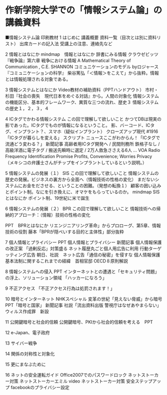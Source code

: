 # 作新学院大学での「情報システム論」の講義資料

■情報システム論 印刷教材
1 はじめに 講義概要
  資料一覧（目次とは別に資料リスト）
  出席カードの記入法
  受講上の注意、連絡先など

2 情報とはなにか
  mindmap　情報とはなにか
  辞書にみる情報
  クラウゼビッツ『戦争論』第六章 戦争における情報
  A Mathematical Theory of Communication , C.E. SHANNON
  コミュニケーションのモデル byロジャース『コミュニケーションの科学』
  柴谷篤弘「＜情報＞をこえて」から抜粋。情報とは情報処理される対象である。

3 情報システムとはなにか
  Video教材の補助資料（PPTハンドアウト）
  市村・杉田『社会の喪失　現代日本をめぐる対話』から。人間の対象化
  情報システムの機能区分、基本的フレームワーク、異質な三つの流れ、歴史３
  情報システムの歴史１，２，３，４

4 ICタグでかわる情報システム
  この回で理解して欲しいこと
  かつてDBは現実の影であった。ICタグでものが情報になるということ。
  影、バーコード、ICタグ、インプラント？、スマホ（疑似インプラント）
  クローズアップ現代 #1916「ICタグが暮らしを変える」 スクリプト
  ニュースここがわからん！「ICタグで流通どう変わる？」
  新聞記事
  高齢者用ICタグ開発へ / 民間刑務所 鉄格子なし / 高級洋酒に電子タグ / 搬送先瞬時に選定 / 2万人救急ささえる6人 ...
  VOA Radio Frequency Identification Promise Profits, Convenience; Worries Privacy　（メキシコの弁護士さんがチップをインプラントしているという説明。）

5 情報システムの発展（１） SIS
  この回で理解して欲しいこと
  情報システムの歴史の発展。ビジネスの裏方から全面へ（情報技術の性格の変化）
  まだないシステムにお金をださせる、ということの困難。（発想の転換１）
  顧客の囲い込みとポイント制。なにを引き換えに、オマケをもらっているのか。
   mindmap SISとはなにか
  ポイント制、19世紀に米で誕生

6 情報システムの発展（２） BPR
  この回で理解して欲しいこと
  情報技術への帰納的アプローチ：（情報）技術の性格の変化

  PPT　BPRとはなにか
  リエンジニアリング革命」からプロローグ、第5章、情報技術の役割
  藤本「BPRが隠ぺいする目的と主体性」部分抜粋

7 個人情報とプライバシー
  PPT 個人情報とプライバシー
  新聞記事
  個人情報保護の改正案 「過剰反応」対策盛る
  ネット履歴丸ごと個人用広告に利用 行動ターゲッティング広告
  朝日、社説　ネット広告「通信の秘密」を侵すな
  個人情報保護基本法制に関するこれまでの経緯　首相官邸
  OECD８原則解説

8 情報システムへの侵入
  PPT インターネットとの遭遇と「セキュリティ問題」の浮上、ソリューション領域
  「ハッカーになろう」

9 不正アクセス
「不正アクセス行為は処罰されます！」

10 暗号とインターネット
  NHKスペシャル 変革の世紀「見えない脅威」から暗号
  PPT「暗号と国家」 
  新聞記事
  社説「流出資料出版 警視庁はなぜあやまらない」
  ウィルス作成罪　新設

11 公開鍵暗号と社会的信頼
   公開鍵暗号、PKIから社会的信頼を考える　PPT

12 e-Japan、電子政府

13 サイバー戦争

14 関係の対称性と対象化

15 更にまなぶために

16 ネットの安全運転ガイド
  Office2007でのパスワードロック
  ネットストーカー対策
  ネットストーカーエミル video
  ネットストーカー対策 安全ステップアップ
  facebookのプライバシー設定

